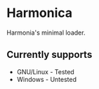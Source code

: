 # Harmonica

Harmonia's minimal loader.

## Currently supports

* GNU/Linux - Tested
* Windows - Untested

